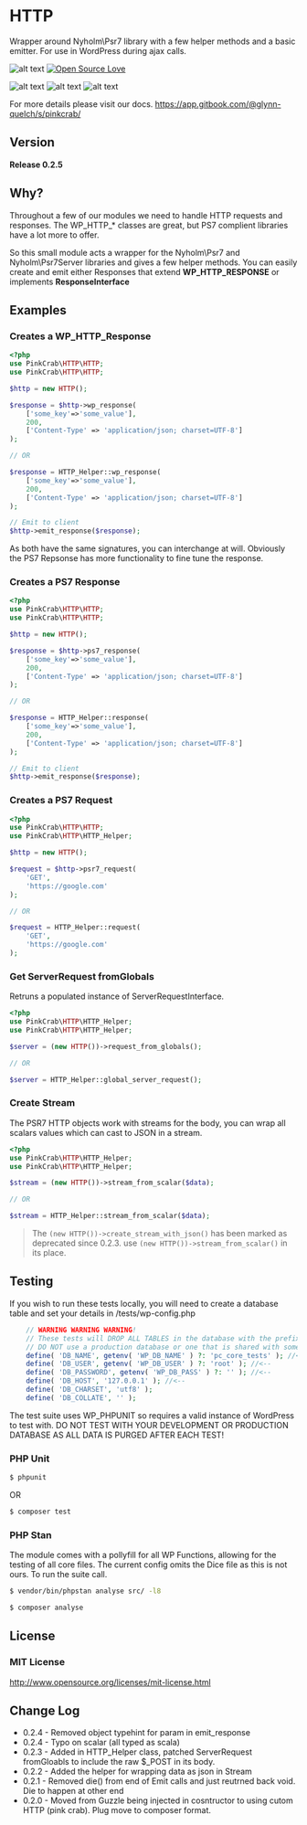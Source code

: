# HTTP
Wrapper around Nyholm\Psr7 library with a few helper methods and a basic emitter. For use in WordPress during ajax calls.


![alt text](https://img.shields.io/badge/Current_Version-0.2.5-yellow.svg?style=flat " ") 
[![Open Source Love](https://badges.frapsoft.com/os/mit/mit.svg?v=102)](https://github.com/ellerbrock/open-source-badge/)

![alt text](https://img.shields.io/badge/PHPStan-level%208-brightgreen.svg?style=flat " ") 
![alt text](https://img.shields.io/badge/PHPUnit-PASSING-brightgreen.svg?style=flat " ") 
![alt text](https://img.shields.io/badge/PHCBF-WP_Extra-brightgreen.svg?style=flat " ") 

For more details please visit our docs.
https://app.gitbook.com/@glynn-quelch/s/pinkcrab/

## Version ##
**Release 0.2.5**

## Why? ##
Throughout a few of our modules we need to handle HTTP requests and responses. The WP_HTTP_* classes are great, but PS7 complient libraries have a lot more to offer.

So this small module acts a wrapper for the Nyholm\Psr7 and Nyholm\Psr7Server libraries and gives a few helper methods. You can easily create and emit either Responses that extend **WP_HTTP_RESPONSE** or implements **ResponseInterface**

## Examples ##

### Creates a WP_HTTP_Response

```php
<?php
use PinkCrab\HTTP\HTTP;
use PinkCrab\HTTP\HTTP;

$http = new HTTP();

$response = $http->wp_response(
    ['some_key'=>'some_value'], 
    200, 
    ['Content-Type' => 'application/json; charset=UTF-8']
);

// OR 

$response = HTTP_Helper::wp_response(
    ['some_key'=>'some_value'], 
    200, 
    ['Content-Type' => 'application/json; charset=UTF-8']
);

// Emit to client
$http->emit_response($response);

```

As both have the same signatures, you can interchange at will. Obviously the PS7 Repsonse has more functionality to fine tune the response.

### Creates a PS7 Response

```php
<?php
use PinkCrab\HTTP\HTTP;
use PinkCrab\HTTP\HTTP;

$http = new HTTP();

$response = $http->ps7_response(
    ['some_key'=>'some_value'], 
    200, 
    ['Content-Type' => 'application/json; charset=UTF-8']
);

// OR 

$response = HTTP_Helper::response(
    ['some_key'=>'some_value'], 
    200, 
    ['Content-Type' => 'application/json; charset=UTF-8']
);

// Emit to client
$http->emit_response($response);

```

### Creates a PS7 Request

```php
<?php
use PinkCrab\HTTP\HTTP;
use PinkCrab\HTTP\HTTP_Helper;

$http = new HTTP();

$request = $http->psr7_request(
    'GET',
    'https://google.com'
);

// OR 

$request = HTTP_Helper::request(
    'GET',
    'https://google.com'
);

```

### Get ServerRequest fromGlobals
Retruns a populated instance of ServerRequestInterface.

```php
<?php
use PinkCrab\HTTP\HTTP_Helper;
use PinkCrab\HTTP\HTTP_Helper;

$server = (new HTTP())->request_from_globals();

// OR 

$server = HTTP_Helper::global_server_request();

```

### Create Stream
The PSR7 HTTP objects work with streams for the body, you can wrap all scalars values which can cast to JSON in a stream.

```php
<?php
use PinkCrab\HTTP\HTTP_Helper;
use PinkCrab\HTTP\HTTP_Helper;

$stream = (new HTTP())->stream_from_scalar($data);

// OR 

$stream = HTTP_Helper::stream_from_scalar($data);

```
> The ````(new HTTP())->create_stream_with_json()```` has been marked as deprecated since 0.2.3. use ````(new HTTP())->stream_from_scalar()```` in its place.

## Testing ##

If you wish to run these tests locally, you will need to create a database table and set your details in /tests/wp-config.php

````php
    // WARNING WARNING WARNING!
    // These tests will DROP ALL TABLES in the database with the prefix named below.
    // DO NOT use a production database or one that is shared with something else.
    define( 'DB_NAME', getenv( 'WP_DB_NAME' ) ?: 'pc_core_tests' ); //<--
    define( 'DB_USER', getenv( 'WP_DB_USER' ) ?: 'root' ); //<--
    define( 'DB_PASSWORD', getenv( 'WP_DB_PASS' ) ?: '' ); //<--
    define( 'DB_HOST', '127.0.0.1' ); //<--
    define( 'DB_CHARSET', 'utf8' );
    define( 'DB_COLLATE', '' );
````

The test suite uses WP_PHPUNIT so requires a valid instance of WordPress to test with. DO NOT TEST WITH YOUR DEVELOPMENT OR PRODUCTION DATABASE AS ALL DATA IS PURGED AFTER EACH TEST!

### PHP Unit ###

````bash
$ phpunit
````
OR
````bash 
$ composer test
````

### PHP Stan ###
The module comes with a pollyfill for all WP Functions, allowing for the testing of all core files. The current config omits the Dice file as this is not ours. To run the suite call.
````bash 
$ vendor/bin/phpstan analyse src/ -l8 
````
````bash 
$ composer analyse
````

## License ##

### MIT License ###
http://www.opensource.org/licenses/mit-license.html  

## Change Log ##
* 0.2.4 - Removed object typehint for param in emit_response
* 0.2.4 - Typo on scalar (all typed as scala)
* 0.2.3 - Added in HTTP_Helper class, patched ServerRequest fromGloabls to include the raw $_POST in its body. 
* 0.2.2 - Added the helper for wrapping data as json in Stream
* 0.2.1 - Removed die() from end of Emit calls and just reutrned back void. Die to happen at other end
* 0.2.0 - Moved from Guzzle being injected in cosntructor to using cutom HTTP (pink crab). Plug move to composer format.
